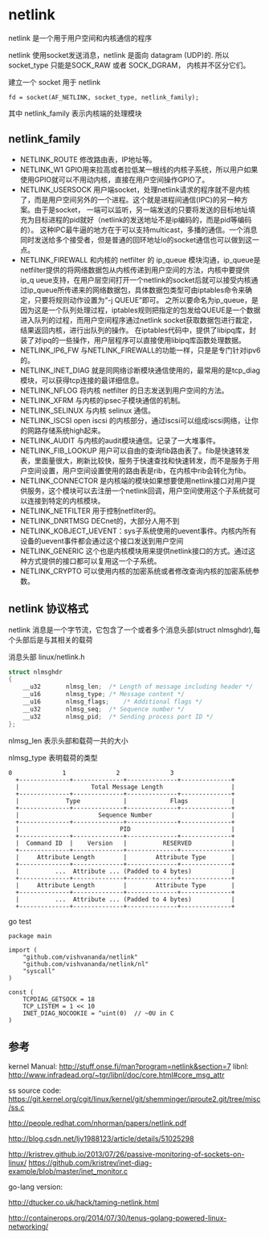 # netlink
netlink 是一个用于用户空间和内核通信的程序

netlink 使用socket发送消息，netlink 是面向 datagram (UDP)的. 所以 socket_type 只能是SOCK_RAW 或者 SOCK_DGRAM，
内核并不区分它们。

建立一个 socket 用于 netlink
```
fd = socket(AF_NETLINK, socket_type, netlink_family);
```
其中 netlink_family 表示内核端的处理模块


netlink_family
-------------------
* NETLINK_ROUTE 修改路由表，IP地址等。
* NETLINK_W1 GPIO用来拉高或者拉低某一根线的内核子系统，所以用户如果使用GPIO就可以不用动内核，直接在用户空间操作GPIO了。
* NETLINK_USERSOCK 用户端socket，处理netlink请求的程序就不是内核了，而是用户空间另外的一个进程。这个就是进程间通信(IPC)的另一种方案。由于是socket，
  一端可以监听，另一端发送的只要将发送的目标地址填充为目标进程的pid就好（netlink的发送地址不是ip编码的，而是pid等编码的）。
  这种IPC最牛逼的地方在于可以支持multicast，多播的通信。一个消息同时发送给多个接受者，但是普通的回环地址lo的socket通信也可以做到这一点。
* NETLINK_FIREWALL 和内核的 netfilter 的 ip_queue 模块沟通，ip_queue是netfilter提供的将网络数据包从内核传递到用户空间的方法，内核中要提供ip_q
  ueue支持，在用户层空间打开一个netlink的socket后就可以接受内核通过ip_queue所传递来的网络数据包，具体数据包类型可由iptables命令来确定，只要将规则动作设置为“-j QUEUE”即可。 
  之所以要命名为ip_queue，是因为这是一个队列处理过程，iptables规则把指定的包发给QUEUE是一个数据进入队列的过程，而用户空间程序通过netlink socket获取数据包进行裁定，结果返回内核，进行出队列的操作。 
  在iptables代码中，提供了libipq库，封装了对ipq的一些操作，用户层程序可以直接使用libipq库函数处理数据。 
* NETLINK_IP6_FW 与NETLINK_FIREWALL的功能一样，只是是专门针对ipv6的。
* NETLINK_INET_DIAG 就是同网络诊断模块通信使用的，最常用的是tcp_diag模块，可以获得tcp连接的最详细信息。
* NETLINK_NFLOG 将内核 netfilter 的日志发送到用户空间的方法。
* NETLINK_XFRM  与内核的ipsec子模块通信的机制。
* NETLINK_SELINUX 与内核 selinux 通信。
* NETLINK_ISCSI  open iscsi 的内核部分，通过iscsi可以组成iscsi网络，让你的网路存储系统high起来。
* NETLINK_AUDIT 与内核的audit模块通信。记录了一大堆事件。
* NETLINK_FIB_LOOKUP 用户可以自由的查询fib路由表了。fib是快速转发表，里面量很大，刷新比较快，服务于快速查找和快速转发，而不是服务于用户空间设置，用户空间设置使用的路由表是rib，在内核中rib会转化为fib。
* NETLINK_CONNECTOR 是内核端的模块如果想要使用netlink接口对用户提供服务，这个模块可以去注册一个netlink回调，用户空间使用这个子系统就可以连接到特定的内核模块。
* NETLINK_NETFILTER 用于控制netfilter的。
* NETLINK_DNRTMSG  DECnet的，大部分人用不到
* NETLINK_KOBJECT_UEVENT：sys子系统使用的uevent事件。内核内所有设备的uevent事件都会通过这个接口发送到用户空间
* NETLINK_GENERIC 这个也是内核模块用来提供netlink接口的方式。通过这种方式提供的接口都可以复用这一个子系统。
* NETLINK_CRYPTO 可以使用内核的加密系统或者修改查询内核的加密系统参数。

netlink 协议格式
----------
netlink 消息是一个字节流，它包含了一个或者多个消息头部(struct nlmsghdr),每个头部后是与其相关的载荷

消息头部 linux/netlink.h
```c
struct nlmsghdr
{
	__u32		nlmsg_len;	/* Length of message including header */
	__u16		nlmsg_type;	/* Message content */
	__u16		nlmsg_flags;	/* Additional flags */
	__u32		nlmsg_seq;	/* Sequence number */
	__u32		nlmsg_pid;	/* Sending process port ID */
};
```
nlmsg_len 表示头部和载荷一共的大小

nlmsg_type 表明载荷的类型

```
0              1              2              3
  +--------------+--------------+--------------+--------------+
  |                    Total Message Length                   |
  +--------------+--------------+--------------+--------------+
  |             Type            |            Flags            |
  +--------------+--------------+--------------+--------------+
  |                      Sequence Number                      |
  +--------------+--------------+--------------+--------------+
  |                            PID                            |
  +--------------+--------------+--------------+--------------+
  |  Command ID  |    Version   |          RESERVED           |
  +--------------+--------------+--------------+--------------+
  |     Attribute Length        |        Attribute Type       |
  +--------------+--------------+--------------+--------------+
  |          ...  Attribute ... (Padded to 4 bytes)           |
  +--------------+--------------+--------------+--------------+
  |     Attribute Length        |        Attribute Type       |
  +--------------+--------------+--------------+--------------+
  |          ...  Attribute ... (Padded to 4 bytes)           |
  +--------------+--------------+--------------+--------------+
```
















go test
```
package main

import (
    "github.com/vishvananda/netlink"
    "github.com/vishvananda/netlink/nl"
    "syscall"
)

const (
	TCPDIAG_GETSOCK = 18
	TCP_LISTEM = 1 << 10
	INET_DIAG_NOCOOKIE = ^uint(0)  // ~0U in C
)
```




参考
------
kernel Manual: http://stuff.onse.fi/man?program=netlink&section=7
libnl: http://www.infradead.org/~tgr/libnl/doc/core.html#core_msg_attr

ss source code: https://git.kernel.org/cgit/linux/kernel/git/shemminger/iproute2.git/tree/misc/ss.c

http://people.redhat.com/nhorman/papers/netlink.pdf

http://blog.csdn.net/ljy1988123/article/details/51025298


http://kristrev.github.io/2013/07/26/passive-monitoring-of-sockets-on-linux/
https://github.com/kristrev/inet-diag-example/blob/master/inet_monitor.c

go-lang version:

http://dtucker.co.uk/hack/taming-netlink.html

http://containerops.org/2014/07/30/tenus-golang-powered-linux-networking/
